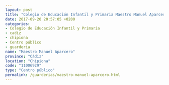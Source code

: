 ```yaml
---
layout: post
title: "Colegio de Educación Infantil y Primaria Maestro Manuel Aparcero"
date: 2017-09-20 20:57:05 +0200
categories:
- Colegio de Educación Infantil y Primaria
- cadiz
- chipiona
- Centro público
- guarderia
name: "Maestro Manuel Aparcero"
province: "Cádiz"
location: "Chipiona"
code: "11006929"
type: "Centro público"
permalink: /guarderias/maestro-manuel-aparcero.html
---
```

